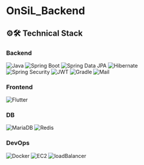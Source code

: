 ﻿# OnSiL_Backend
 
## ⚙️🛠️ Technical Stack
 ### Backend
![Java](https://img.shields.io/badge/Java-17-007396.svg?&logo=java&color=red) 
![Spring Boot](https://img.shields.io/badge/Spring_Boot-3-6DB33F.svg?&logo=spring-boot&color=lightgreen)
![Spring Data JPA](https://img.shields.io/badge/Spring_Data_JPA-6DB33F.svg?&logo=spring-data-JPA)
![Hibernate](https://img.shields.io/badge/Hibernate-59666C.svg?&logo=hibernate)<br>
![Spring Security](https://img.shields.io/badge/Spring_Security-6DB33F.svg?&logo=spring-security&logoColor=white)
![JWT](https://img.shields.io/badge/JWT-000000.svg?&logo=json-web-token&logoColor=white)
![Gradle](https://img.shields.io/badge/Gradle-02303A.svg?&logo=gradle)
![Mail](https://img.shields.io/badge/SMTP-004788.svg?&logo=maildotcom)

### Frontend 
![Flutter](https://img.shields.io/badge/Flutter-02569B.svg?&logo=Flutter)


### DB

![MariaDB](https://img.shields.io/badge/MariaDB-003545.svg?&logo=mariadb)
![Redis](https://img.shields.io/badge/Redis-DC382D.svg?&logo=redis&logoColor=white)

### DevOps

![Docker](https://img.shields.io/badge/Docker-2496ED.svg?&logo=docker&logoColor=white)
![EC2](https://img.shields.io/badge/EC2-FF9900.svg?logo=amazonec2&logoColor=white)
![loadBalancer](https://img.shields.io/badge/loadBalancer-8C4FFF.svg?logo=awselasticloadbalancing&logoColor=white)

